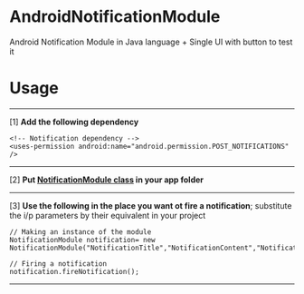 # AndroidNotificationModule
Android Notification Module in Java language + Single UI with button to test it

# **Usage** 
***
[1] **Add the following dependency** 

    <!-- Notification dependency -->
    <uses-permission android:name="android.permission.POST_NOTIFICATIONS" />
***
[2] **Put [NotificationModule class](https://github.com/mossssama/AndroidNotificationModule/blob/main/Notify/app/src/main/java/com/example/notify/NotificationModule.java) in your app folder**
***
[3] **Use the following in the place you want ot fire a notification**; substitute the i/p parameters by their equivalent in your project

    // Making an instance of the module
    NotificationModule notification= new NotificationModule("NotificationTitle","NotificationContent","NotificationName",R.drawable.ic_launcher_foreground,MainActivity.this,CHANNEL_ID);

    // Firing a notification
    notification.fireNotification();
***
